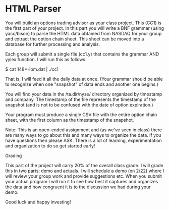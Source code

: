 # HTML Parser

You will build an options trading advisor as your class project. This (CC1) is the first part of your project. In this part you will write a BNF grammar (using yacc/bison) to parse the HTML data obtained from NASDAQ for your group and extract the option chain sheet. This sheet can be moved into a database for further processing and analysis.

Each group will submit a single file (cc1.y) that contains the grammar AND yylex function. I will run this as follows:

$ cat 148*-ibm.dat | ./cc1

That is, I will feed it all the daily data at once. (Your grammar should be able to recognize when one "snapshot" of data ends and another one begins.)

You will find your data in the /ta.dir/nyse/ directory organized by timestamp and company. The timestamp of the file represents the timestamp of the snapshot (and is not to be confused with the date of option expiration.)

Your program must produce a single CSV file with the entire option chain sheet, with the first column as the timestamp of the snapshot.

Note: This is an open-ended assignment and (as we've seen in class) there are many ways to go about this and many ways to organize the data. If you have questions then please ASK. There is a lot of learning, experimentation and organization to do so get started early!

Grading

This part of the project will carry 20% of the overall class grade. I will grade this in two parts: demo and actuals. I will schedule a demo (on 2/22) where I will review your group work and provide suggestions etc. When you submit your actual program I will run it to see how best it captures and organizes the data and how congruent it is to the discussion we had during your demo.

Good luck and happy investing!